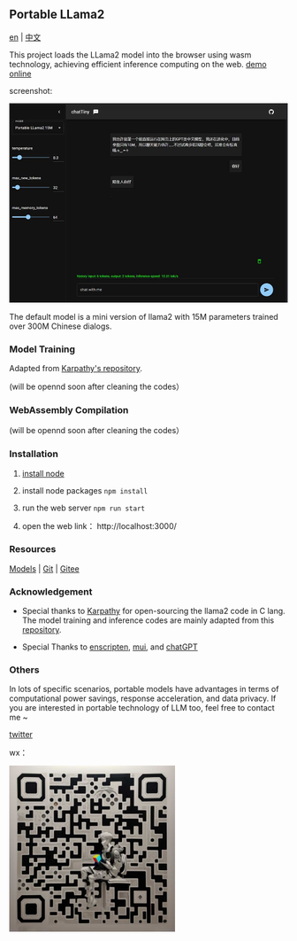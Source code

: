 ## Portable LLama2

[en](./docs/README_en.md) | [中文](./docs/README_cn.md) 


This project loads the LLama2 model into the browser using wasm technology, achieving efficient inference computing on the web.  [demo online](https://hku.github.io/pages/portable-llama2/)


screenshot:

<img alt="screenshot" src="./client/assets/screenshot.jpg" height="auto">

The default model is a mini version of llama2 with 15M parameters trained over 300M Chinese dialogs. 

### Model Training

Adapted from [Karpathy's repository](https://github.com/karpathy/llama2.c). 

(will be opennd soon after cleaning the codes）

### WebAssembly Compilation

(will be opennd soon after cleaning the codes）

### Installation

1. [install node](https://nodejs.org)

2. install node packages ```npm install```

3. run the web server ```npm run start```

4. open the web link： http://localhost:3000/


### Resources

[Models](https://huggingface.co/rayvvv/yumchat_cn) | [Git](https://github.com/hku/portable-llama2) | [Gitee](https://gitee.com/hku2023/portable-llama2) 

### Acknowledgement

- Special thanks to [Karpathy](https://github.com/karpathy) for open-sourcing the llama2 code in C lang. The model training and inference codes are mainly adapted from this [repository](https://github.com/karpathy/llama2.c). 

- Special Thanks to [enscripten](https://github.com/emscripten-core/emscripten), [mui](https://github.com/mui/material-ui), and [chatGPT](https://chat.openai.com/)  


### Others

In lots of specific scenarios, portable models have advantages in terms of computational power savings, response acceleration, and data privacy. If you are interested in portable technology of LLM too, feel free to contact me ~

[twitter](https://twitter.com/RayWong48889131)

wx：

<img alt ="qrcode" src="./client/assets/qrcode2.jpg" width="300" height="auto">